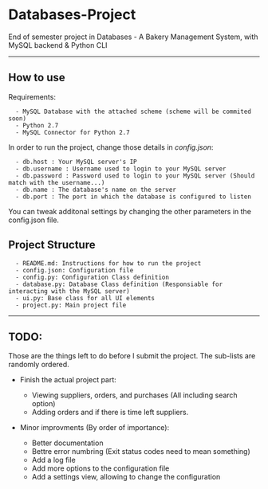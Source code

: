# Databases-Project
End of semester project in Databases - A Bakery Management System, with MySQL backend &amp; Python CLI

***

## How to use
Requirements:
```
  - MySQL Database with the attached scheme (scheme will be commited soon)
  - Python 2.7
  - MySQL Connector for Python 2.7
```

In order to run the project, change those details in *config.json*:
```
  - db.host : Your MySQL server's IP
  - db.username : Username used to login to your MySQL server
  - db.password : Password used to login to your MySQL server (Should match with the username...)
  - db.name : The database's name on the server
  - db.port : The port in which the database is configured to listen
```

You can tweak additonal settings by changing the other parameters in the config.json file.

## Project Structure
```
  - README.md: Instructions for how to run the project
  - config.json: Configuration file
  - config.py: Configuration Class definition
  - database.py: Database Class definition (Responsiable for interacting with the MySQL server)
  - ui.py: Base class for all UI elements
  - project.py: Main project file
```

***

## TODO:
Those are the things left to do before I submit the project. The sub-lists are randomly ordered.

  - Finish the actual project part:
    - Viewing suppliers, orders, and purchases (All including search option)
    - Adding orders and if there is time left suppliers.
  
  - Minor improvments (By order of importance):
    - Better documentation
    - Bettre error numbring (Exit status codes need to mean something)
    - Add a log file
    - Add more options to the configuration file
    - Add a settings view, allowing to change the configuration
  
  
  
  
  
